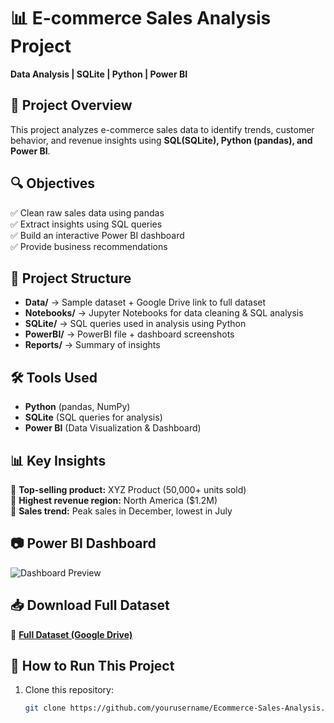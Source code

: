 # 📊 E-commerce Sales Analysis Project  
**Data Analysis | SQLite | Python | Power BI**

## 📌 Project Overview  
This project analyzes e-commerce sales data to identify trends, customer behavior, and revenue insights using **SQL(SQLite), Python (pandas), and Power BI**.

## 🔍 Objectives  
✅ Clean raw sales data using pandas  
✅ Extract insights using SQL queries  
✅ Build an interactive Power BI dashboard  
✅ Provide business recommendations  

## 📂 Project Structure  
- **Data/** → Sample dataset + Google Drive link to full dataset  
- **Notebooks/** → Jupyter Notebooks for data cleaning & SQL analysis  
- **SQLite/** → SQL queries used in analysis using Python
- **PowerBI/** → PowerBI file + dashboard screenshots  
- **Reports/** → Summary of insights  

## 🛠️ Tools Used  
- **Python** (pandas, NumPy)  
- **SQLite** (SQL queries for analysis)  
- **Power BI** (Data Visualization & Dashboard)  

## 📊 Key Insights  
📌 **Top-selling product:** XYZ Product (50,000+ units sold)  
📌 **Highest revenue region:** North America ($1.2M)  
📌 **Sales trend:** Peak sales in December, lowest in July  

## 📷 Power BI Dashboard  
![Dashboard Preview](Images/dashboard_preview.png)  

## 📥 Download Full Dataset
🔗 **[Full Dataset (Google Drive)]([https://drive.google.com/file/d/1oDYTPvsjrYbC87OjbrkFaS-m2hfkeUrM/view?usp=sharing])**  

## 🚀 How to Run This Project  
1. Clone this repository:  
   ```bash
   git clone https://github.com/yourusername/Ecommerce-Sales-Analysis.git
